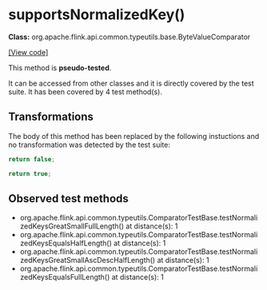 # supportsNormalizedKey()

**Class:** org.apache.flink.api.common.typeutils.base.ByteValueComparator

[[View code]](https://github.com/apache/flink/blob/740f711c4ec9c4b7cdefd01c9f64857c345a68a1/flink-core/src/main/java//org/apache/flink/api/common/typeutils/base/ByteValueComparator.java#L89)

This method is **pseudo-tested**.


It can be accessed from other classes and it is directly covered by the test suite. 
It has been covered by 4 test method(s).

## Transformations


The body of this method has been replaced by the following instuctions and no transformation was detected by the test suite:

```Java
return false;
```

```Java
return true;
```





## Observed test methods

* org.apache.flink.api.common.typeutils.ComparatorTestBase.testNormalizedKeysGreatSmallFullLength() at distance(s): 1
* org.apache.flink.api.common.typeutils.ComparatorTestBase.testNormalizedKeysEqualsHalfLength() at distance(s): 1
* org.apache.flink.api.common.typeutils.ComparatorTestBase.testNormalizedKeysGreatSmallAscDescHalfLength() at distance(s): 1
* org.apache.flink.api.common.typeutils.ComparatorTestBase.testNormalizedKeysEqualsFullLength() at distance(s): 1

